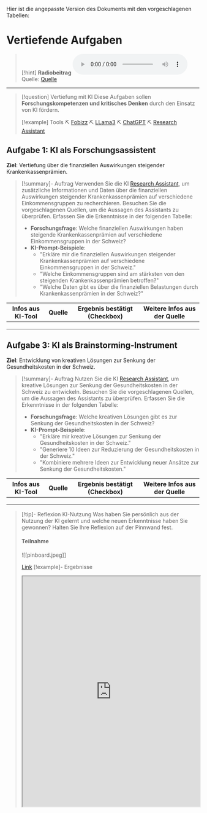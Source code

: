 Hier ist die angepasste Version des Dokuments mit den vorgeschlagenen Tabellen:

# Vertiefende Aufgaben
>[!hint] **Radiobeitrag**
><audio controls><source src="https://download-media.srf.ch/world/audio/Rendez-vous-radio/2024/05/Rendez-vous-radio-6ae4c74d-98c0-4c8d-8efd-787c7cbe8d6b.mp3"></audio>
>Quelle: [Quelle](https://www.srf.ch/play/radio/redirect/detail/6ae4c74d-98c0-4c8d-8efd-787c7cbe8d6b)

---

>[!question] Vertiefung mit KI
>Diese Aufgaben sollen **Forschungskompetenzen und kritisches Denken** durch den Einsatz von KI fördern.
>
>[!example] Tools
>⛏ [Fobizz](https://tools.fobizz.com/go)
>⛏ [LLama3](https://www.llama2.ai/)
>⛏ [ChatGPT](https://chatgpt.com/)
>⛏ [Research Assistant](http://aburossi.ch/ra)

## Aufgabe 1: **KI als Forschungsassistent**
 **Ziel**: Vertiefung über die finanziellen Auswirkungen steigender Krankenkassenprämien.
>[!summary]- Auftrag
>Verwenden Sie die KI [Research Assistant](http://aburossi.ch/ra), um zusätzliche Informationen und Daten über die finanziellen Auswirkungen steigender Krankenkassenprämien auf verschiedene Einkommensgruppen zu recherchieren. Besuchen Sie die vorgeschlagenen Quellen, um die Aussagen des Assistants zu überprüfen. Erfassen Sie die Erkenntnisse in der folgenden Tabelle:
> - **Forschungsfrage**: Welche finanziellen Auswirkungen haben steigende Krankenkassenprämien auf verschiedene Einkommensgruppen in der Schweiz?
> - **KI-Prompt-Beispiele**:
>     - "Erkläre mir die finanziellen Auswirkungen steigender Krankenkassenprämien auf verschiedene Einkommensgruppen in der Schweiz."
>     - "Welche Einkommensgruppen sind am stärksten von den steigenden Krankenkassenprämien betroffen?"
>     - "Welche Daten gibt es über die finanziellen Belastungen durch Krankenkassenprämien in der Schweiz?"

| Infos aus KI-Tool | Quelle | Ergebnis bestätigt (Checkbox) | Weitere Infos aus der Quelle |
| ----------------- | ------ | ----------------------------- | ---------------------------- |
|                   |        |                               |                              |
|                   |        |                               |                              |
|                   |        |                               |                              |
## Aufgabe 3: **KI als Brainstorming-Instrument**
 **Ziel**: Entwicklung von kreativen Lösungen zur Senkung der Gesundheitskosten in der Schweiz.
>[!summary]- Auftrag
> Nutzen Sie die KI [Research Assistant](http://aburossi.ch/ra), um kreative Lösungen zur Senkung der Gesundheitskosten in der Schweiz zu entwickeln. Besuchen Sie die vorgeschlagenen Quellen, um die Aussagen des Assistants zu überprüfen. Erfassen Sie die Erkenntnisse in der folgenden Tabelle:
> - **Forschungsfrage**: Welche kreativen Lösungen gibt es zur Senkung der Gesundheitskosten in der Schweiz?
> - **KI-Prompt-Beispiele**:
>     - "Erkläre mir kreative Lösungen zur Senkung der Gesundheitskosten in der Schweiz."
>     - "Generiere 10 Ideen zur Reduzierung der Gesundheitskosten in der Schweiz."
>     - "Kombiniere mehrere Ideen zur Entwicklung neuer Ansätze zur Senkung der Gesundheitskosten."

| Infos aus KI-Tool | Quelle | Ergebnis bestätigt (Checkbox) | Weitere Infos aus der Quelle |
|-------------------|--------|------------------------------|------------------------------|
|                   |        |                              |                              |
|                   |        |                              |                              |
|                   |        |                              |                              |

>[!tip]- Reflexion KI-Nutzung
>Was haben Sie persönlich aus der Nutzung der KI gelernt und welche neuen Erkenntnisse haben Sie gewonnen? Halten Sie Ihre Reflexion auf der Pinnwand fest.
>#### Teilnahme
>![[pinboard.jpeg]]
>
>[Link](https://pinboard.streamlit.app)
>[!example]- Ergebnisse
>
><iframe width="100%" height="600" src="https://pinerge.streamlit.app/?embed=true" allowfullscreen allow="geolocation *; autoplay; encrypted-media"></iframe>